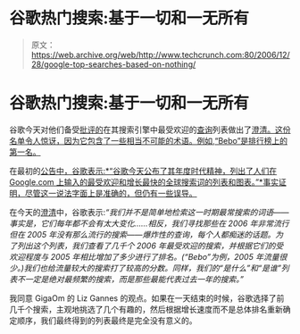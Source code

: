 # 谷歌热门搜索:基于一切和一无所有

> 原文：<https://web.archive.org/web/http://www.techcrunch.com:80/2006/12/28/google-top-searches-based-on-nothing/>

# 谷歌热门搜索:基于一切和一无所有

谷歌今天对他们备受[批评的](https://web.archive.org/web/20220811110355/http://www.techmeme.com/061219/p49#a061219p49)在其搜索引擎中最受欢迎的[查询](https://web.archive.org/web/20220811110355/http://www.google.com/intl/en/press/zeitgeist2006.html)列表做出了[澄清。这份名单令人惊讶，因为它包含了一些相当不可能的术语。例如,“Bebo”是排行榜上的第一名。](https://web.archive.org/web/20220811110355/http://googleblog.blogspot.com/2006/12/how-we-came-up-with-year-end-zeitgeist.html)

在最初的[公告中，谷歌表示:*“谷歌今天公布了其年度时代精神，列出了人们在 Google.com 上输入的最受欢迎和增长最快的全球搜索词的列表和图表。”*事实证明，尽管这一说法字面上是准确的，但仍有一些误导。](https://web.archive.org/web/20220811110355/http://www.google.com/intl/en/press/annc/zeitgeist2006.html)

在今天的[澄清](https://web.archive.org/web/20220811110355/http://googleblog.blogspot.com/2006/12/how-we-came-up-with-year-end-zeitgeist.html)中，谷歌表示:*“我们并不是简单地检索这一时期最常搜索的词语——事实是，它们每年都不会有太大变化……相反，我们寻找那些在 2006 年非常流行但在 2005 年没有那么流行的搜索——爆炸性的查询，每个人都痴迷的话题。为了列出这个列表，我们查看了几千个 2006 年最受欢迎的搜索，并根据它们的受欢迎程度与 2005 年相比增加了多少进行了排名。(“Bebo”为例，2005 年流量很少。)我们也给流量较大的搜索打了较高的分数。同样，我们的“是什么”和“是谁”列表不一定是绝对最频繁的搜索，而是那些最能代表过去一年的搜索。”*

我同意 GigaOm 的 Liz Gannes 的观点。如果在一天结束的时候，谷歌选择了前几千个搜索，主观地挑选了几个有趣的，然后根据增长速度而不是总体排名重新确定顺序，我们最终得到的列表最终是完全没有意义的。